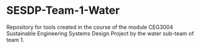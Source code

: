 # SESDP-Team-1-Water
Repository for tools created in the course of the module CEG3004 Sustainable Engineering Systems Design Project by the water sub-team of team 1.
